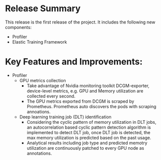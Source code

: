 # Release Summary

This release is the first release of the project. It includes the following new components:

- Profiler
- Elastic Training Framework


# Key Features and Improvements:
- Profiler
  - GPU metrics collection
    - Take advantage of Nvidia monitoring toolkit DCGM-exporter, device-level metrics, e.g. GPU and Memory utilization are collected every second.
    - The GPU metrics exported from DCGM is scraped by Prometheus. Prometheus auto discovers the pods with scraping annoations.
  - Deep learning training job (DLT) identification
    - Considering the cyclic pattern of memory utilization in DLT jobs, an autocorrelation based cyclic pattern detection algorithm is implemented to detect DLT job, once DLT job is detected, the max memory utilization is predicted based on the past usage.
    - Analytical results including job type and predicted memotry utilization are continuously patched to every GPU node as annotations.
